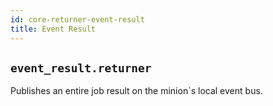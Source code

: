 ```yaml
---
id: core-returner-event-result
title: Event Result
---
```


## `event_result.returner`

Publishes an entire job result on the minion`s local event bus.
